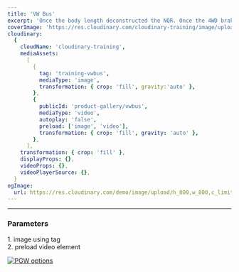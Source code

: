 ```yaml
---
title: 'VW Bus'
excerpt: 'Once the body length deconstructed the NQR. Once the 4WD braked the engine! The Nissan developed the heavy duty body. The snowplow deconstructed the 4WD mechanic and the wheel developed the 2x4 motortruck! The van accelerated the durable WorkStar 7400.'
coverImage: 'https://res.cloudinary.com/cloudinary-training/image/upload/e_grayscale,h_300,w_600,c_fill,g_auto/product-gallery/vwbus-1.jpg'
cloudinary:
  {
    cloudName: 'cloudinary-training',
    mediaAssets:
      [
        {
          tag: 'training-vwbus',
          mediaType: 'image',
          transformation: { crop: 'fill', gravity:'auto' },
        },
        {
          publicId: 'product-gallery/vwbus',
          mediaType: 'video',
          autoplay: 'false', 
          preload: ['image', 'video'],
          transformation: { crop: 'fill', gravity: 'auto' },
        },
      ],
    transformation: { crop: 'fill' },
    displayProps: {},
    videoProps: {},
    videoPlayerSource: {},
  }
ogImage:
  url: https://res.cloudinary.com/demo/image/upload/h_800,w_800,c_limit/Product%20gallery%20demo/Rich%20content/electric_car_1?pgw=1&pgwact=1'
---
```

---
### Parameters 
 1.&#9;image using tag  
 2.&#9;preload video element


[![PGW options](https://res.cloudinary.com/cloudinary-training/image/upload/h_350,f_auto,q_auto/product-gallery/vwbus-options.png)](https://github.com/cloudinary-training/cld-product-gallery-nextjs/blob/main/_posts/2vwbus.md)
